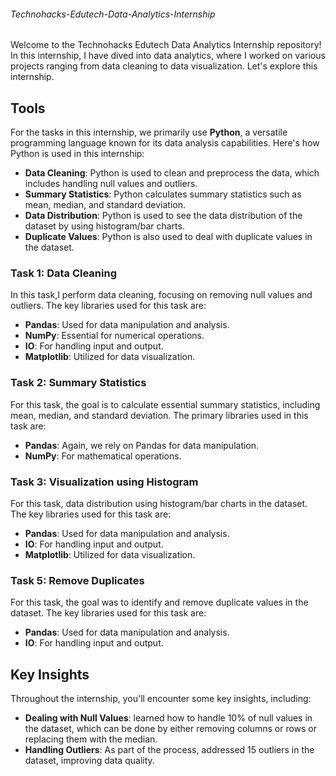 
###### Technohacks-Edutech-Data-Analytics-Internship

Welcome to the Technohacks Edutech Data Analytics Internship repository! In this internship, I have dived into data analytics, where I worked on various projects ranging from data cleaning to data visualization. Let's explore this internship.

## Tools

For the tasks in this internship, we primarily use **Python**, a versatile programming language known for its data analysis capabilities. Here's how Python is used in this internship:

- **Data Cleaning**: Python is used to clean and preprocess the data, which includes handling null values and outliers.
- **Summary Statistics**: Python calculates summary statistics such as mean, median, and standard deviation.
- **Data Distribution**: Python is used to see the data distribution of the dataset by using histogram/bar charts.
- **Duplicate Values**: Python is also used to deal with duplicate values in the dataset.

### Task 1: Data Cleaning
In this task,I perform data cleaning, focusing on removing null values and outliers. The key libraries used for this task are:
- **Pandas**: Used for data manipulation and analysis.
- **NumPy**: Essential for numerical operations.
- **IO**: For handling input and output.
- **Matplotlib**: Utilized for data visualization.

### Task 2: Summary Statistics
For this task, the goal is to calculate essential summary statistics, including mean, median, and standard deviation. The primary libraries used in this task are:
- **Pandas**: Again, we rely on Pandas for data manipulation.
- **NumPy**: For mathematical operations.

### Task 3: Visualization using Histogram
For this task,  data distribution using histogram/bar charts in the dataset. The key libraries used for this task are:
- **Pandas**: Used for data manipulation and analysis.
- **IO**: For handling input and output.
- **Matplotlib**: Utilized for data visualization.


### Task 5: Remove Duplicates
For this task, the goal was to identify and remove duplicate values in the dataset. The key libraries used for this task are:
- **Pandas**: Used for data manipulation and analysis.
- **IO**: For handling input and output.

  
## Key Insights

Throughout the internship, you'll encounter some key insights, including:
- **Dealing with Null Values**: learned how to handle 10% of null values in the dataset, which can be done by either removing columns or rows or replacing them with the median.
- **Handling Outliers**: As part of the process,  addressed 15 outliers in the dataset, improving data quality.

